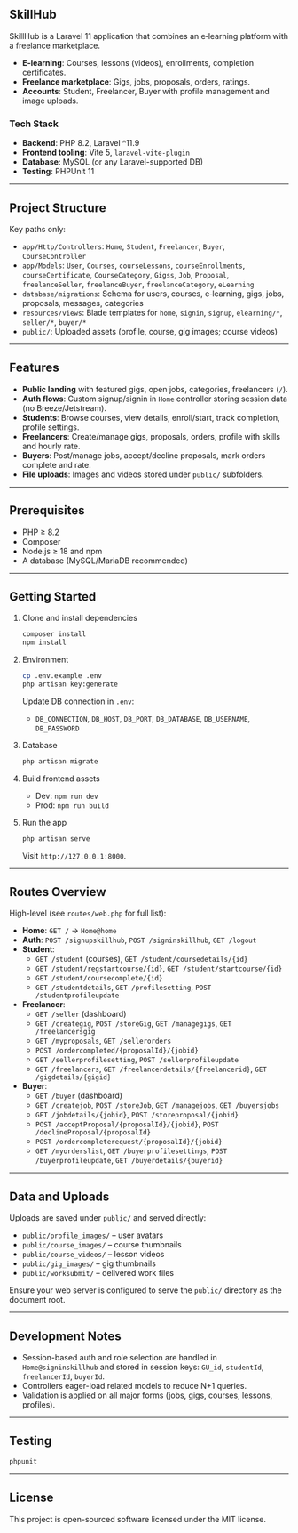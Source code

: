 ## SkillHub

SkillHub is a Laravel 11 application that combines an e‑learning platform with a freelance marketplace.

- **E‑learning**: Courses, lessons (videos), enrollments, completion certificates.
- **Freelance marketplace**: Gigs, jobs, proposals, orders, ratings.
- **Accounts**: Student, Freelancer, Buyer with profile management and image uploads.

### Tech Stack
- **Backend**: PHP 8.2, Laravel ^11.9
- **Frontend tooling**: Vite 5, `laravel-vite-plugin`
- **Database**: MySQL (or any Laravel-supported DB)
- **Testing**: PHPUnit 11

---

## Project Structure
Key paths only:

- `app/Http/Controllers`: `Home`, `Student`, `Freelancer`, `Buyer`, `CourseController`
- `app/Models`: `User`, `Courses`, `courseLessons`, `courseEnrollments`, `courseCertificate`, `CourseCategory`, `Gigss`, `Job`, `Proposal`, `freelanceSeller`, `freelanceBuyer`, `freelanceCategory`, `eLearning`
- `database/migrations`: Schema for users, courses, e‑learning, gigs, jobs, proposals, messages, categories
- `resources/views`: Blade templates for `home`, `signin`, `signup`, `elearning/*`, `seller/*`, `buyer/*`
- `public/`: Uploaded assets (profile, course, gig images; course videos)

---

## Features
- **Public landing** with featured gigs, open jobs, categories, freelancers (`/`).
- **Auth flows**: Custom signup/signin in `Home` controller storing session data (no Breeze/Jetstream).
- **Students**: Browse courses, view details, enroll/start, track completion, profile settings.
- **Freelancers**: Create/manage gigs, proposals, orders, profile with skills and hourly rate.
- **Buyers**: Post/manage jobs, accept/decline proposals, mark orders complete and rate.
- **File uploads**: Images and videos stored under `public/` subfolders.

---

## Prerequisites
- PHP ≥ 8.2
- Composer
- Node.js ≥ 18 and npm
- A database (MySQL/MariaDB recommended)

---

## Getting Started

1. Clone and install dependencies
   ```bash
   composer install
   npm install
   ```

2. Environment
   ```bash
   cp .env.example .env
   php artisan key:generate
   ```
   Update DB connection in `.env`:
   - `DB_CONNECTION`, `DB_HOST`, `DB_PORT`, `DB_DATABASE`, `DB_USERNAME`, `DB_PASSWORD`

3. Database
   ```bash
   php artisan migrate
   ```

4. Build frontend assets
   - Dev: `npm run dev`
   - Prod: `npm run build`

5. Run the app
   ```bash
   php artisan serve
   ```
   Visit `http://127.0.0.1:8000`.

---

## Routes Overview
High-level (see `routes/web.php` for full list):

- **Home**: `GET /` → `Home@home`
- **Auth**: `POST /signupskillhub`, `POST /signinskillhub`, `GET /logout`
- **Student**:
  - `GET /student` (courses), `GET /student/coursedetails/{id}`
  - `GET /student/regstartcourse/{id}`, `GET /student/startcourse/{id}`
  - `GET /student/coursecomplete/{id}`
  - `GET /studentdetails`, `GET /profilesetting`, `POST /studentprofileupdate`
- **Freelancer**:
  - `GET /seller` (dashboard)
  - `GET /creategig`, `POST /storeGig`, `GET /managegigs`, `GET /freelancersgig`
  - `GET /myproposals`, `GET /sellerorders`
  - `POST /ordercompleted/{proposalId}/{jobid}`
  - `GET /sellerprofilesetting`, `POST /sellerprofileupdate`
  - `GET /freelancers`, `GET /freelancerdetails/{freelancerid}`, `GET /gigdetails/{gigid}`
- **Buyer**:
  - `GET /buyer` (dashboard)
  - `GET /createjob`, `POST /storeJob`, `GET /managejobs`, `GET /buyersjobs`
  - `GET /jobdetails/{jobid}`, `POST /storeproposal/{jobid}`
  - `POST /acceptProposal/{proposalId}/{jobid}`, `POST /declineProposal/{proposalId}`
  - `POST /ordercompleterequest/{proposalId}/{jobid}`
  - `GET /myorderslist`, `GET /buyerprofilesettings`, `POST /buyerprofileupdate`, `GET /buyerdetails/{buyerid}`

---

## Data and Uploads
Uploads are saved under `public/` and served directly:

- `public/profile_images/` – user avatars
- `public/course_images/` – course thumbnails
- `public/course_videos/` – lesson videos
- `public/gig_images/` – gig thumbnails
- `public/worksubmit/` – delivered work files

Ensure your web server is configured to serve the `public/` directory as the document root.

---

## Development Notes
- Session-based auth and role selection are handled in `Home@signinskillhub` and stored in session keys: `GU_id`, `studentId`, `freelancerId`, `buyerId`.
- Controllers eager-load related models to reduce N+1 queries.
- Validation is applied on all major forms (jobs, gigs, courses, lessons, profiles).

---

## Testing
```bash
phpunit
```

---

## License
This project is open-sourced software licensed under the MIT license.

